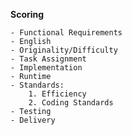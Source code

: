 
**Scoring**

    - Functional Requirements
    - English
    - Originality/Difficulty
    - Task Assignment
    - Implementation
    - Runtime
    - Standards:
        1. Efficiency
        2. Coding Standards
    - Testing
    - Delivery